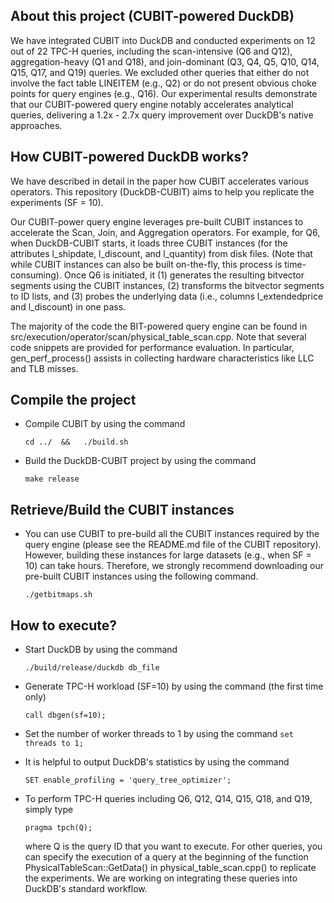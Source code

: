 
About this project (CUBIT-powered DuckDB)
-----------------------------------------

We have integrated CUBIT into DuckDB and conducted experiments on 12 out of 22 TPC-H queries, including the scan-intensive (Q6 and Q12), aggregation-heavy (Q1 and Q18), and join-dominant (Q3, Q4, Q5, Q10, Q14, Q15, Q17, and Q19) queries. We excluded other queries that either do not involve the fact table LINEITEM (e.g., Q2) or do not present obvious choke points for query engines (e.g., Q16). Our experimental results demonstrate that our CUBIT-powered query engine notably accelerates analytical queries, delivering a 1.2x - 2.7x query improvement over DuckDB's native approaches.


How CUBIT-powered DuckDB works?
-------------------------------

We have described in detail in the paper how CUBIT accelerates various operators. This repository (DuckDB-CUBIT) aims to help you replicate the experiments (SF = 10).

Our CUBIT-power query engine leverages pre-built CUBIT instances to accelerate the Scan, Join, and Aggregation operators. For example, for Q6, when DuckDB-CUBIT starts, it loads three CUBIT instances (for the attributes l_shipdate, l_discount, and l_quantity) from disk files. (Note that while CUBIT instances can also be built on-the-fly, this process is time-consuming). Once Q6 is initiated, it (1) generates the resulting bitvector segments using the CUBIT instances, (2) transforms the bitvector segments to ID lists, and (3) probes the underlying data (i.e., columns l_extendedprice and l_discount) in one pass.

The majority of the code the BIT-powered query engine can be found in src/execution/operator/scan/physical_table_scan.cpp. Note that several code snippets are provided for performance evaluation. In particular, gen_perf_process() assists in collecting hardware characteristics like LLC and TLB misses. 


Compile the project
-------------------

- Compile CUBIT by using the command 
  
  `cd ../  &&   ./build.sh`
  
- Build the DuckDB-CUBIT project by using the command 

    `make release`


Retrieve/Build the CUBIT instances
----------------------------------

- You can use CUBIT to pre-build all the CUBIT instances required by the query engine (please see the README.md file of the CUBIT repository). However, building these instances for large datasets (e.g., when SF = 10) can take hours. Therefore, we strongly recommend downloading our pre-built CUBIT instances using the following command.

  `./getbitmaps.sh`

How to execute?
---------------

- Start DuckDB by using the command 

    `./build/release/duckdb db_file`

- Generate TPC-H workload (SF=10) by using the command (the first time only) 

    `call dbgen(sf=10);`

- Set the number of worker threads to 1 by using the command 
  `set threads to 1;`
  
- It is helpful to output DuckDB's statistics by using the command

  `SET enable_profiling = 'query_tree_optimizer';`

- To perform TPC-H queries including Q6, Q12, Q14, Q15, Q18, and Q19, simply type 

    `pragma tpch(Q);`

    where Q is the query ID that you want to execute. For other queries, you can specify the execution of a query at the beginning of the function PhysicalTableScan::GetData() in physical_table_scan.cpp() to replicate the experiments. We are working on integrating these queries into DuckDB's standard workflow.

